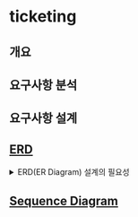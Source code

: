 # ticketing

## 개요

## 요구사항 분석

## 요구사항 설계

## [ERD](./docs/ERD.md)

<details>
<summary>ERD(ER Diagram) 설계의 필요성</summary>

ERD는 데이터베이스 설계에서 중요한 도구이다. ERD는 데이터베이스 구조와 관계를 시각적으로 표현하여 시스템의 전체적인 이해를 돕고 사용자나 비즈니스 요구사항을 명확하게 반영하는 구조를 설계할 수 있다. 복잡한 관계를 도식화하면 더 정확한 설계가 가능하다. 중복 데이터를 최소화하여, 데이터의 무결성과 효율성을 높일 수 있다.
데이터베이스 구조가 명확하게 정의되면 팀원 간의 데이터베이스 구조에 대한 공통된 이해를 도울 수 있어, 개발 과정에서 의사소통 문제를 줄일 수 있고 유지보수 작업도 더 수월해진다.

</details>


## [Sequence Diagram](./docs/sequence-diagram.md)